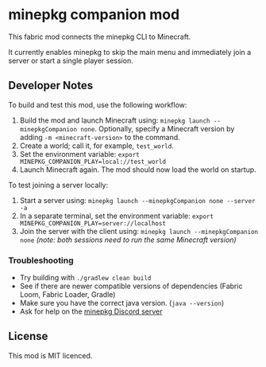 # minepkg companion mod

This fabric mod connects the minepkg CLI to Minecraft.

It currently enables minepkg to skip the main menu and immediately join
a server or start a single player session.


## Developer Notes
To build and test this mod, use the following workflow:

1. Build the mod and launch Minecraft using: `minepkg launch --minepkgCompanion none`. Optionally, specify a Minecraft version by adding `-m <minecraft-version>` to the command. 
2. Create a world; call it, for example, `test_world`.
3. Set the environment variable: `export MINEPKG_COMPANION_PLAY=local://test_world`
4. Launch Minecraft again. The mod should now load the world on startup.

To test joining a server locally:

1. Start a server using: `minepkg launch --minepkgCompanion none --server -a`
2. In a separate terminal, set the environment variable: `export MINEPKG_COMPANION_PLAY=server://localhost`
3. Join the server with the client using: `minepkg launch --minepkgCompanion none` *(note: both sessions need to run the same Minecraft version)*

### Troubleshooting
- Try building with `./gradlew clean build`
- See if there are newer compatible versions of dependencies (Fabric Loom, Fabric Loader, Gradle)
- Make sure you have the correct java version. (`java --version`)
- Ask for help on the [minepkg Discord server](https://discord.gg/6tjBR5t)

## License

This mod is MIT licenced.
